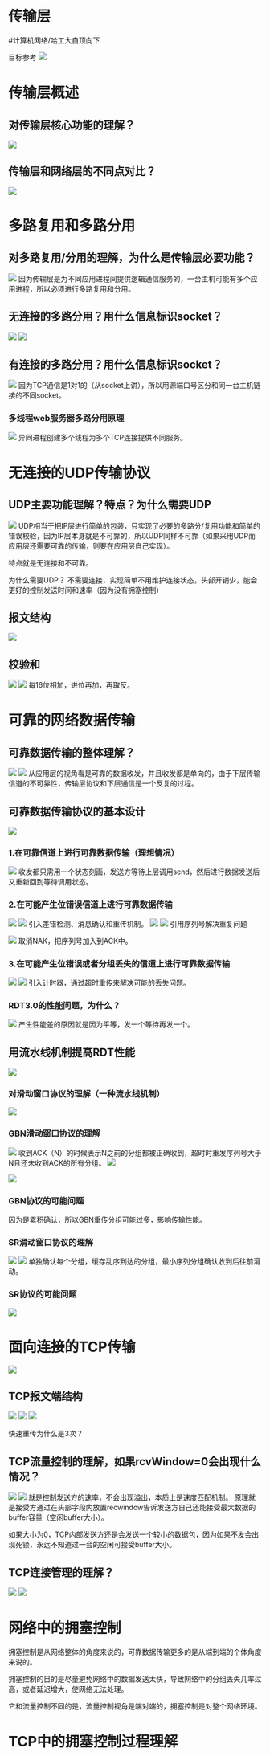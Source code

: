 # 传输层
#计算机网络/哈工大自顶向下


目标参考
![](%E4%BC%A0%E8%BE%93%E5%B1%82/55E1094B-7E26-4241-A6BE-FE0ADE0DFBA1.png)

# 传输层概述
## 对传输层核心功能的理解？
![](%E4%BC%A0%E8%BE%93%E5%B1%82/0301ECC2-EB7B-40EC-8DAF-5BD609B852AD.png)

## 传输层和网络层的不同点对比？
![](%E4%BC%A0%E8%BE%93%E5%B1%82/FB0AD7A5-ED77-4F9E-BA2E-AADA1E5D6655.png)

# 多路复用和多路分用
## 对多路复用/分用的理解，为什么是传输层必要功能？
![](%E4%BC%A0%E8%BE%93%E5%B1%82/37437473-E547-4422-8E3F-9E09F2782EC7.png)
因为传输层是为不同应用进程间提供逻辑通信服务的，一台主机可能有多个应用进程，所以必须进行多路复用和分用。

## 无连接的多路分用？用什么信息标识socket？
![](%E4%BC%A0%E8%BE%93%E5%B1%82/5C8F6C90-F357-45DA-BE0B-9624373AE410.png)
![](%E4%BC%A0%E8%BE%93%E5%B1%82/B860DC0A-50A1-4FEF-B0CB-56A951066C02.png)

## 有连接的多路分用？用什么信息标识socket？
![](%E4%BC%A0%E8%BE%93%E5%B1%82/667609B8-0EEE-4D00-96F9-5513BF49F49C.png)
因为TCP通信是1对1的（从socket上讲），所以用源端口号区分和同一台主机链接的不同socket。

### 多线程web服务器多路分用原理
![](%E4%BC%A0%E8%BE%93%E5%B1%82/7259E6C9-B6A7-4500-ACBB-7D5D9FDABC3F.png)
异同进程创建多个线程为多个TCP连接提供不同服务。 

# 无连接的UDP传输协议
## UDP主要功能理解？特点？为什么需要UDP
![](%E4%BC%A0%E8%BE%93%E5%B1%82/BBCE26A7-D389-4134-B1C4-89833530A81D.png)
UDP相当于把IP层进行简单的包装，只实现了必要的多路分/复用功能和简单的 错误校验，因为IP层本身就是不可靠的，所以UDP同样不可靠（如果采用UDP而应用层还需要可靠的传输，则要在应用层自己实现）。

特点就是无连接和不可靠。

为什么需要UDP？
不需要连接，实现简单不用维护连接状态，头部开销少，能会更好的控制发送时间和速率（因为没有拥塞控制）

## 报文结构
![](%E4%BC%A0%E8%BE%93%E5%B1%82/B53CF6F4-38CD-432A-B73F-B1B2FB648341.png)

## 校验和
![](%E4%BC%A0%E8%BE%93%E5%B1%82/3E1B72A1-4BF6-4BD6-ACEE-CC88FDD3C6D9.png)
![](%E4%BC%A0%E8%BE%93%E5%B1%82/C9DD6A5E-8D04-4F52-BA0A-BE3C695852EE.png)
每16位相加，进位再加，再取反。

# 可靠的网络数据传输
## 可靠数据传输的整体理解？
![](%E4%BC%A0%E8%BE%93%E5%B1%82/E6D21D95-9D7F-4FEA-BFB6-D735D09E076E.png)
![](%E4%BC%A0%E8%BE%93%E5%B1%82/9B8607DD-4FAF-4D12-94E0-801A98606186.png)
从应用层的视角看是可靠的数据收发，并且收发都是单向的，由于下层传输信道的不可靠性，传输层协议和下层通信是一个反复的过程。

## 可靠数据传输协议的基本设计
![](%E4%BC%A0%E8%BE%93%E5%B1%82/7DB38F4F-8186-43D6-BEF7-E01F87D93AA7.png)

### 1.在可靠信道上进行可靠数据传输（理想情况）
![](%E4%BC%A0%E8%BE%93%E5%B1%82/994CAC45-CE7D-49CF-80C7-A1D572078A49.png)
收发都只需用一个状态刻画，发送方等待上层调用send，然后进行数据发送后又重新回到等待调用状态。

### 2.在可能产生位错误信道上进行可靠数据传输
![](%E4%BC%A0%E8%BE%93%E5%B1%82/822FDBB9-D08B-4CBC-A225-F38A5B294EB8.png)
![](%E4%BC%A0%E8%BE%93%E5%B1%82/5F3FE4E9-D09E-4FE3-8250-6DB1020C25FD.png)
引入差错检测、消息确认和重传机制。
![](%E4%BC%A0%E8%BE%93%E5%B1%82/FDD0E860-A1B2-4C1C-8EB4-6F0C5396950C.png)
![](%E4%BC%A0%E8%BE%93%E5%B1%82/20DB7C5C-434F-48F7-B726-9952A4133EBD.png)
引用序列号解决重复问题

![](%E4%BC%A0%E8%BE%93%E5%B1%82/379FB153-4C4B-4645-A1ED-2BA01D77101C.png)
 取消NAK，把序列号加入到ACK中。

### 3.在可能产生位错误或者分组丢失的信道上进行可靠数据传输
![](%E4%BC%A0%E8%BE%93%E5%B1%82/E6D1E2B2-7383-4CF7-9FBB-9D2697118565.png)
![](%E4%BC%A0%E8%BE%93%E5%B1%82/5425AB84-9561-4C5F-8B22-71E1237784C8.png)
引入计时器，通过超时重传来解决可能的丢失问题。

### RDT3.0的性能问题，为什么？
![](%E4%BC%A0%E8%BE%93%E5%B1%82/D401E765-FE99-4FC6-A5EF-1E0C54C85566.png)
产生性能差的原因就是因为平等，发一个等待再发一个。

## 用流水线机制提高RDT性能
![](%E4%BC%A0%E8%BE%93%E5%B1%82/E336B513-010D-41F0-9558-32D4890B916A.png)

### 对滑动窗口协议的理解（一种流水线机制）
![](%E4%BC%A0%E8%BE%93%E5%B1%82/E6C74913-93E6-4142-B2F7-B603EFA69284.png)

### GBN滑动窗口协议的理解
![](%E4%BC%A0%E8%BE%93%E5%B1%82/EC3F4172-867C-4FE1-B2D3-7EBEF8A88E72.png)
收到ACK（N）的时候表示N之前的分组都被正确收到，超时时重发序列号大于N且还未收到ACK的所有分组。
![](%E4%BC%A0%E8%BE%93%E5%B1%82/D676D907-A9F1-4680-B33D-E4EA32F372DF.png)

![](%E4%BC%A0%E8%BE%93%E5%B1%82/593B00DA-0A79-4B56-B86A-92C3D5CD69E4.png)

### GBN协议的可能问题
因为是累积确认，所以GBN重传分组可能过多，影响传输性能。

### SR滑动窗口协议的理解
![](%E4%BC%A0%E8%BE%93%E5%B1%82/C3CD2569-6820-43EA-82B0-8D449AA152AA.png)
![](%E4%BC%A0%E8%BE%93%E5%B1%82/A4C64076-B1B9-4C5B-B577-2630807453F6.png)
单独确认每个分组，缓存乱序到达的分组，最小序列分组确认收到后往前滑动。

### SR协议的可能问题
![](%E4%BC%A0%E8%BE%93%E5%B1%82/ED75FBD0-84BB-4DCD-8C7E-018A053B4BCA.png)

# 面向连接的TCP传输
![](%E4%BC%A0%E8%BE%93%E5%B1%82/C520DBC3-1C4C-4B67-A148-647EA8BF287E.png)

## TCP报文端结构
![](%E4%BC%A0%E8%BE%93%E5%B1%82/DDA888C0-A6F8-4FE2-9DF4-0AA6EE1CE402.png)
![](%E4%BC%A0%E8%BE%93%E5%B1%82/46FC22A8-E594-4AB8-A335-A7AA7049FB79.png)
![](%E4%BC%A0%E8%BE%93%E5%B1%82/E296AB2F-08DB-4309-A144-54D93F32E692.png)

快速重传为什么是3次？

## TCP流量控制的理解，如果rcvWindow=0会出现什么情况？
![](%E4%BC%A0%E8%BE%93%E5%B1%82/D4EF5533-581E-4EF0-A0D3-DFE4160A6C33.png)
![](%E4%BC%A0%E8%BE%93%E5%B1%82/4B767696-D395-4248-B151-2320AC29934A.png)
就是控制发送方的速率，不会出现溢出，本质上是速度匹配机制。
原理就是接受方通过在头部字段内放置recwindow告诉发送方自己还能接受最大数据的buffer容量（空闲buffer大小）。

如果大小为0，TCP内部发送方还是会发送一个较小的数据包，因为如果不发会出现死锁，永远不知道过一会的空闲可接受buffer大小。

## TCP连接管理的理解？
![](%E4%BC%A0%E8%BE%93%E5%B1%82/AB783CF2-8CC5-43F9-8F57-D4435D934B57.png)
![](%E4%BC%A0%E8%BE%93%E5%B1%82/DEA38D50-17A9-4B4E-A767-F3B2502A0F7C.png)

# 网络中的拥塞控制
拥塞控制是从网络整体的角度来说的，可靠数据传输更多的是从端到端的个体角度来说的。

拥塞控制的目的是尽量避免网络中的数据发送太快，导致网络中的分组丢失几率过高，或者延迟增大，使网络无法处理。

它和流量控制不同的是，流量控制视角是端对端的，拥塞控制是对整个网络环境。

# TCP中的拥塞控制过程理解




